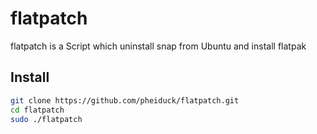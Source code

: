 # flatpatch
flatpatch is a Script which uninstall snap from Ubuntu and install flatpak

## Install

```bash
git clone https://github.com/pheiduck/flatpatch.git
cd flatpatch
sudo ./flatpatch
```